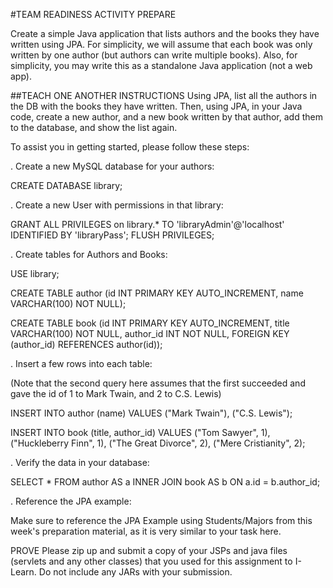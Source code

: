 #TEAM READINESS ACTIVITY
PREPARE

Create a simple Java application that lists authors and the books they have written using JPA. For simplicity, we will assume that each book was only written by one author (but authors can write multiple books). Also, for simplicity, you may write this as a standalone Java application (not a web app).

##TEACH ONE ANOTHER
INSTRUCTIONS
Using JPA, list all the authors in the DB with the books they have written. Then, using JPA, in your Java code, create a new author, and a new book written by that author, add them to the database, and show the list again.

To assist you in getting started, please follow these steps:

. Create a new MySQL database for your authors:

CREATE DATABASE library;

. Create a new User with permissions in that library:

GRANT ALL PRIVILEGES on library.* TO 'libraryAdmin'@'localhost' IDENTIFIED BY 'libraryPass';
FLUSH PRIVILEGES;

. Create tables for Authors and Books:

USE library;

CREATE TABLE author (id INT PRIMARY KEY AUTO_INCREMENT, name VARCHAR(100) NOT NULL);

CREATE TABLE book (id INT PRIMARY KEY AUTO_INCREMENT, title VARCHAR(100) NOT NULL, author_id INT NOT NULL, FOREIGN KEY (author_id) REFERENCES author(id));

. Insert a few rows into each table:

(Note that the second query here assumes that the first succeeded and gave the id of 1 to Mark Twain, and 2 to C.S. Lewis)

INSERT INTO author (name) VALUES ("Mark Twain"), ("C.S. Lewis");

INSERT INTO book (title, author_id) VALUES ("Tom Sawyer", 1), ("Huckleberry Finn", 1), ("The Great Divorce", 2), ("Mere Cristianity", 2);

. Verify the data in your database:

SELECT * FROM author AS a INNER JOIN book AS b ON a.id = b.author_id;

. Reference the JPA example:

Make sure to reference the JPA Example using Students/Majors from this week's preparation material, as it is very similar to your task here.

PROVE
Please zip up and submit a copy of your JSPs and java files (servlets and any other classes) that you used for this assignment to I-Learn. Do not include any JARs with your submission.
